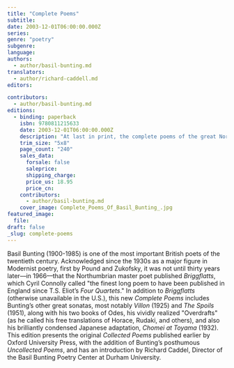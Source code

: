 ```yaml
---
title: "Complete Poems"
subtitle:
date: 2003-12-01T06:00:00.000Z
series:
genre: "poetry"
subgenre:
language:
authors:
  - author/basil-bunting.md
translators:
  - author/richard-caddell.md
editors:

contributors:
  - author/basil-bunting.md
editions:
  - binding: paperback
    isbn: 9780811215633
    date: 2003-12-01T06:00:00.000Z
    description: "At last in print, the complete poems of the great Northumbrian poet – admired by Pound, Yeats, and Zukofsky – containing his masterwork _Briggflatts._ "
    trim_size: "5x8"
    page_count: "240"
    sales_data:
      forsale: false
      saleprice:
      shipping_charge:
      price_us: 18.95
      price_cn:
    contributors:
      - author/basil-bunting.md
    cover_image: Complete_Poems_Of_Basil_Bunting_.jpg
featured_image:
  file:
draft: false
_slug: complete-poems
---
```


Basil Bunting (1900-1985) is one of the most important British poets of the twentieth century. Acknowledged since the 1930s as a major figure in Modernist poetry, first by Pound and Zukofsky, it was not until thirty years later––in 1966––that the Northumbrian master poet published _Briggflatts_, which Cyril Connolly called "the finest long poem to have been published in England since T.S. Eliot’s _Four Quartets_." In addition to _Briggflatts_ (otherwise unavailable in the U.S.), this new _Complete Poems_ includes Bunting’s other great sonatas, most notably _Villon_ (1925) and _The Spoils_ (1951), along with his two books of Odes, his vividly realized "Overdrafts" (as he called his free translations of Horace, Rudaki, and others), and also his brilliantly condensed Japanese adaptation, _Chomei at Toyama_ (1932). This edition presents the original _Collected Poems_ published earlier by Oxford University Press, with the addition of Bunting’s posthumous _Uncollected Poems_, and has an introduction by Richard Caddel, Director of the Basil Bunting Poetry Center at Durham University.

